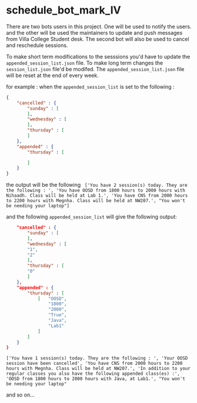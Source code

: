 # schedule_bot_mark_IV

There are two bots users in this project. One will be used to notify the users. and the other will be used the maintainers
to update and push messages from Villa College Student desk. The second bot will also be used to cancel and reschedule sessions.

To make short term modifications to the sesssions you'd have to update the `appended_session_list.json` file. To make long term changes
the `session_list.json` file'd be modifed. The `appended_session_list.json` file will be reset at the end of every week.

for example : when the `appended_session_list` is set to the following : 
```json
{
	"cancelled" : {
		"sunday" : [
		],
		"wednesday" : [
		],
		"thursday" : [
		]
	},
	"appended" : {
		"thursday" : [

		]
	}
}
```
the output will be the following
``` ['You have 2 session(s) today. They are the following : ', 'You have OOSD from 1800 hours to 2000 hours with Nihaadh. Class will be held at Lab 1.', 'You have CNS from 2000 hours to 2200 hours with Megnha. Class will be held at NW207.', "You won't be needing your laptop"]```

and the following `appended_session_list` will give the following output:

```json {
	"cancelled" : {
		"sunday" : [
		],
		"wednesday" : [
		"1",
		"2"
		],
		"thursday" : [
		"0"
		]
	},
	"appended" : {
		"thursday" : [
			[	"OOSD",
				"1800",
				"2000",
				"True",
				"Java",
				"Lab1"
			]
		]
	}
}
```
```['You have 1 session(s) today. They are the following : ', 'Your OOSD session have been cancelled', 'You have CNS from 2000 hours to 2200 hours with Megnha. Class will be held at NW207.', 'In addition to your regular classes you also have the following appended class(es) :', 'OOSD from 1800 hours to 2000 hours with Java, at Lab1.', "You won't be needing your laptop"```

and so on...

